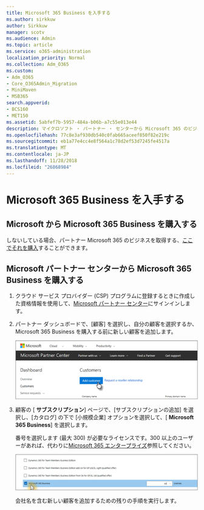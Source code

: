 ```yaml
---
title: Microsoft 365 Business を入手する
ms.author: sirkkuw
author: Sirkkuw
manager: scotv
ms.audience: Admin
ms.topic: article
ms.service: o365-administration
localization_priority: Normal
ms.collection: Adm_O365
ms.custom:
- Adm_O365
- Core_O365Admin_Migration
- MiniMaven
- MSB365
search.appverid:
- BCS160
- MET150
ms.assetid: 5abfef7b-5957-484a-b06b-a7c55e013e44
description: マイクロソフト ・ パートナー ・ センターから Microsoft 365 のビジネスを購入する方法について説明します。
ms.openlocfilehash: 77c8e3af930db540c0fab665aceef850f82e219c
ms.sourcegitcommit: eb1a77e4cc4e8f564a1c78d2ef53d7245fe4517a
ms.translationtype: MT
ms.contentlocale: ja-JP
ms.lasthandoff: 11/28/2018
ms.locfileid: "26868984"
---
```

# <a name="get-microsoft-365-business"></a>Microsoft 365 Business を入手する

## <a name="get-microsoft-365-business-from-microsoft"></a>Microsoft から Microsoft 365 Business を購入する

しないしている場合、パートナー Microsoft 365 のビジネスを取得する、[ここでそれを購入](https://www.microsoft.com/en-US/microsoft-365/business)することができます。
  
## <a name="get-microsoft-365-business-from-microsoft-partner-center"></a>Microsoft パートナー センターから Microsoft 365 Business を購入する

1. クラウド サービス プロバイダー (CSP) プログラムに登録するときに作成した資格情報を使用して、[Microsoft パートナー センター](https://go.microsoft.com/fwlink/p/?linkid=849910)にサインインします。 
    
2. パートナー ダッシュボードで、[顧客] を選択し、自分の顧客を選択するか、Microsoft 365 Business を購入する前に新しい顧客を追加します。
    
    ![In the Microsoft Partner center, add a new customer.](media/ec807d07-bbd2-411f-8fe1-c644cf9a3882.png)
  
3. 顧客の [ **サブスクリプション**] ページで、[サブスクリプションの追加] を選択し、[カタログ] の下で [小規模企業] オプションを選択して、[ **Microsoft 365 Business**] を選択します。
    
    番号を選択します (最大 300) が必要なライセンスです。300 以上のユーザーがあれば、代わりに[Microsoft 365 エンタープライズ](https://go.microsoft.com/fwlink/p/?linkid=862316)参照してください。 
    
    ![On the New subscription page choose small business.](media/52d99e89-2175-4974-84bb-dd626048541b.png)
  
    会社名を含む新しい顧客を追加するための残りの手順を実行します。
    


